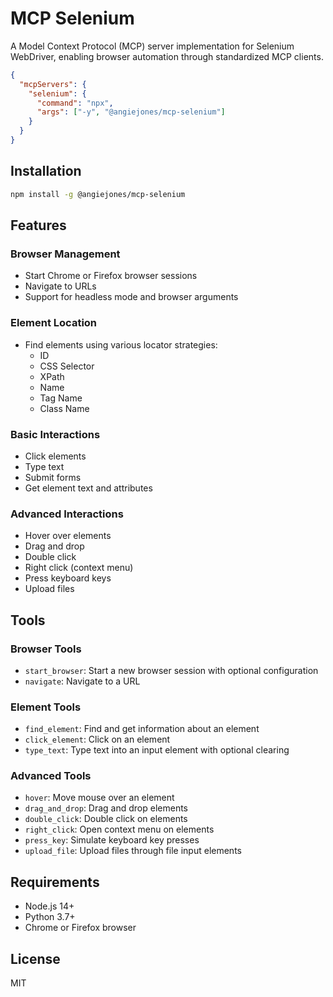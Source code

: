 # MCP Selenium

A Model Context Protocol (MCP) server implementation for Selenium WebDriver, enabling browser automation through standardized MCP clients.

```json
{
  "mcpServers": {
    "selenium": {
      "command": "npx",
      "args": ["-y", "@angiejones/mcp-selenium"]
    }
  }
}
```

## Installation

```bash
npm install -g @angiejones/mcp-selenium
```

## Features

### Browser Management
- Start Chrome or Firefox browser sessions
- Navigate to URLs
- Support for headless mode and browser arguments

### Element Location
- Find elements using various locator strategies:
  - ID
  - CSS Selector
  - XPath
  - Name
  - Tag Name
  - Class Name

### Basic Interactions
- Click elements
- Type text
- Submit forms
- Get element text and attributes

### Advanced Interactions
- Hover over elements
- Drag and drop
- Double click
- Right click (context menu)
- Press keyboard keys
- Upload files

## Tools

### Browser Tools
- `start_browser`: Start a new browser session with optional configuration
- `navigate`: Navigate to a URL

### Element Tools
- `find_element`: Find and get information about an element
- `click_element`: Click on an element
- `type_text`: Type text into an input element with optional clearing

### Advanced Tools
- `hover`: Move mouse over an element
- `drag_and_drop`: Drag and drop elements
- `double_click`: Double click on elements
- `right_click`: Open context menu on elements
- `press_key`: Simulate keyboard key presses
- `upload_file`: Upload files through file input elements

## Requirements

- Node.js 14+
- Python 3.7+
- Chrome or Firefox browser

## License

MIT